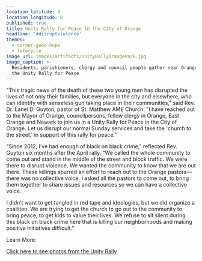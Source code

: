 ```yaml
---
location_latitude: 0
location_longitude: 0
published: true
title: Unity Rally for Peace in the City of Orange
headline: '#disruptviolence'
themes:
  - corner-good-hope
  - lifecycle
image_url: images/artifacts/UnityRallyOrangePark.jpg
image_caption: >-
  Residents, parishioners, clergy and council people gather near Orange Park for
  the Unity Rally for Peace
---
```

"This tragic news of the death of these two young men has disrupted the lives of not only their families, but everyone in the city and elsewhere, who can identify with senseless gun taking place in their communities," said Rev. Dr. Lanel D. Guyton, pastor of St. Matthew AME Church. "I have reached out to the Mayor of Orange, councilpersons, fellow clergy in Orange, East Orange and Newark to join us in a Unity Rally for Peace in the City of Orange. Let us disrupt our normal Sunday services and take the 'church to the street,' in support of this rally for peace."  

“Since 2012, I’ve had enough of black on black crime,” reflected Rev. Guyton six months after the April rally. “We called the whole community to come out and stand in the middle of the street and block traffic. We were there to disrupt violence. We wanted the community to know that we are out there. These killings spurred an effort to reach out to the Orange pastors—there was no collective voice. I asked all the pastors to come out, to bring them together to share issues and resources so we can have a collective voice.  

I didn’t want to get tangled in red tape and ideologies, but we did organize a coalition. We are trying to get the church to go out to the community to bring peace, to get kids to value their lives. We refuse to sit silent during this black on black crime here that is killing our neighborhoods and making positive initiatives difficult.”  

Learn More:  

[Click here to see photos from the Unity Rally](http://imgur.com/a/8Gs3M)

